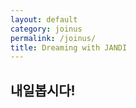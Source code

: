 ```yaml
---
layout: default
category: joinus
permalink: /joinus/
title: Dreaming with JANDI
---
```


<section>
	<h1>내일봅시다!</h1>
</section>
